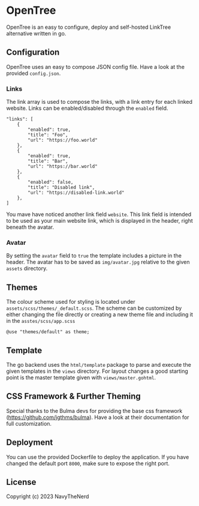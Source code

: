 # OpenTree
OpenTree is an easy to configure, deploy and self-hosted LinkTree alternative written in go.

## Configuration
OpenTree uses an easy to compose JSON config file. Have a look at the provided `config.json`.

### Links
The link array is used to compose the links, with a link entry for each linked website. Links can be enabled/disabled through the `enabled` field. 
```
"links": [
    {
        "enabled": true,
        "title": "Foo",
        "url": "https://foo.world"
    },
    {
        "enabled": true,
        "title": "Bar",
        "url": "https://bar.world"
    },
    {
        "enabled": false,
        "title": "Disabled link",
        "url": "https://disabled-link.world"
    },
]
```

You mave have noticed another link field `website`. This link field is intended to be used as your main website link, which is displayed in the header, right beneath the avatar.

### Avatar
By setting the `avatar` field to `true` the template includes a picture in the header. The avatar has to be saved as `img/avatar.jpg` relative to the given `assets` directory.

## Themes
The colour scheme used for styling is located under `assets/scss/themes/_default.scss`. The scheme can be customized by either changing the file directly or creating a new theme file and including it in the `asstes/scss/app.scss`

```
@use "themes/default" as theme;
```

## Template
The go backend uses the `html/template` package to parse and execute the given templates in the `views` directory. For layout changes a good starting point is the master template given with `views/master.gohtml`.

## CSS Framework & Further Theming
Special thanks to the Bulma devs for providing the base css framework (https://github.com/jgthms/bulma).
Have a look at their documentation for full customization.

## Deployment
You can use the provided Dockerfile to deploy the application. If you have changed the default port `8000`, make sure to expose the right port.

## License
Copyright (c) 2023 NavyTheNerd
